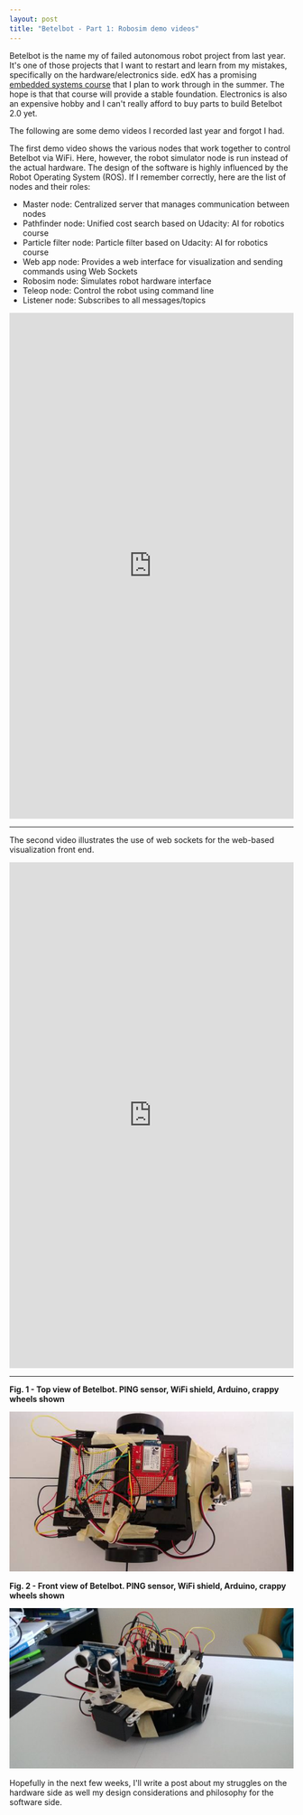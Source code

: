 ```yaml
---
layout: post
title: "Betelbot - Part 1: Robosim demo videos"
---
```


Betelbot is the name my of failed autonomous robot project from last year. It's one of those projects that I want to restart and learn from my mistakes, specifically on the hardware/electronics side. edX has a promising [embedded systems course](https://www.edx.org/course/utaustinx/utaustinx-ut-6-01x-embedded-systems-1172) that I plan to work through in the summer. The hope is that that course will provide a stable foundation. Electronics is also an expensive hobby and I can't really afford to buy parts to build Betelbot 2.0 yet.

The following are some demo videos I recorded last year and forgot I had.


The first demo video shows the various nodes that work together to control Betelbot via WiFi.  Here, however, the robot simulator node is run instead of the actual hardware. The design of the software is highly influenced by the Robot Operating System (ROS). If I remember correctly, here are the list of nodes and their roles:

- Master node: Centralized server that manages communication between nodes
- Pathfinder node: Unified cost search based on Udacity: AI for robotics course
- Particle filter node: Particle filter based on Udacity: AI for robotics course
- Web app node: Provides a web interface for visualization and sending commands using Web Sockets
- Robosim node: Simulates robot hardware interface
- Teleop node: Control the robot using command line
- Listener node: Subscribes to all messages/topics

<div style="padding:177.78% 0 0 0;position:relative;"><iframe src="https://player.vimeo.com/video/91270479?badge=0&amp;autopause=0&amp;player_id=0&amp;app_id=58479" frameborder="0" allow="autoplay; fullscreen; picture-in-picture" style="position:absolute;top:0;left:0;width:100%;height:100%;"></iframe></div><script src="https://player.vimeo.com/api/player.js"></script>

***

The second video illustrates the use of web sockets for the web-based visualization front end.

<div style="padding:177.78% 0 0 0;position:relative;"><iframe src="https://player.vimeo.com/video/91270481?badge=0&amp;autopause=0&amp;player_id=0&amp;app_id=58479" frameborder="0" allow="autoplay; fullscreen; picture-in-picture" style="position:absolute;top:0;left:0;width:100%;height:100%;"></iframe></div><script src="https://player.vimeo.com/api/player.js"></script>

***


**Fig. 1 - Top view of Betelbot. PING sensor, WiFi shield, Arduino, crappy wheels shown**

![Top view of Betelbot](/images/betelbot-top.jpg)


**Fig. 2 - Front view of Betelbot. PING sensor, WiFi shield, Arduino, crappy wheels shown**

![Front view of Betelbot](/images/betelbot-front.jpg)

Hopefully in the next few weeks, I'll write a post about my struggles on the hardware side as well my design considerations and philosophy for the software side.
